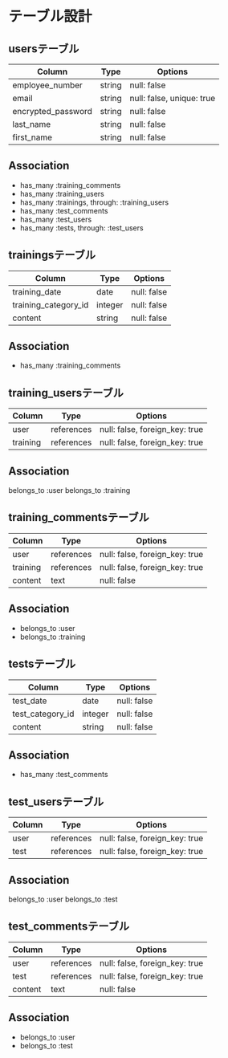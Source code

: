 # テーブル設計

## usersテーブル

| Column             | Type   | Options                   |
| ------------------ | ------ | ------------------------- |
| employee_number    | string | null: false               |
| email              | string | null: false, unique: true |
| encrypted_password | string | null: false               |
| last_name          | string | null: false               |
| first_name         | string | null: false               |

## Association

- has_many :training_comments
- has_many :training_users
- has_many :trainings, through: :training_users
- has_many :test_comments
- has_many :test_users
- has_many :tests, through: :test_users

## trainingsテーブル

| Column               | Type    | Options     |
| -------------------- | ------- | ----------- |
| training_date        | date    | null: false |
| training_category_id | integer | null: false |
| content              | string  | null: false |

## Association

- has_many :training_comments

## training_usersテーブル

| Column   | Type       | Options                        |
| -------- | ---------- | ------------------------------ |
| user     | references | null: false, foreign_key: true |
| training | references | null: false, foreign_key: true |

## Association

belongs_to :user
belongs_to :training

## training_commentsテーブル

| Column   | Type       | Options                        |
| -------- | ---------- | ------------------------------ |
| user     | references | null: false, foreign_key: true |
| training | references | null: false, foreign_key: true |
| content  | text       | null: false                    |

## Association

- belongs_to :user
- belongs_to :training

## testsテーブル

| Column           | Type    | Options     |
| ---------------- | ------- | ----------- |
| test_date        | date    | null: false |
| test_category_id | integer | null: false |
| content          | string  | null: false |

## Association

- has_many :test_comments

## test_usersテーブル

| Column | Type       | Options                        |
| ------ | ---------- | ------------------------------ |
| user   | references | null: false, foreign_key: true |
| test   | references | null: false, foreign_key: true |

## Association

belongs_to :user
belongs_to :test

## test_commentsテーブル

| Column  | Type       | Options                        |
| ------- | ---------- | ------------------------------ |
| user    | references | null: false, foreign_key: true |
| test    | references | null: false, foreign_key: true |
| content | text       | null: false                    |

## Association

- belongs_to :user
- belongs_to :test
